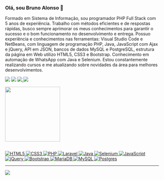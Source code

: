 ### Olá, sou Bruno Alonso 👋<br>
Formado em Sistema de Informação, sou programador PHP Full Stack com 5 anos de experiência. Trabalho com métodos eficientes e de respostas rápidas, busco sempre aprimorar os meus conhecimentos para garantir o sucesso e o bom funcionamento no desenvolvimento e entrega. Possuo experiência e conhecimentos nas ferramentas: Visual Studio Code e NetBeans, com linguagem de programação PHP, Java, JavaScript com Ajax e jQuery, API em JSON, bancos de dados MySQL e PostgreSQL, estrutura da página em Web utilizo HTML5, CSS3 e Bootstrap. Conhecimento em automação de WhatsApp com Java e Selenium. Estou constantemente realizando cursos e me atualizando sobre novidades da área para melhores desenvolvimentos.

<a href="https://www.linkedin.com/in/brunooalonso" target="_blank"><img src="https://img.shields.io/badge/-LinkedIn-%230077B5?style=for-the-badge&logo=linkedin&logoColor=white" target="_blank"></a> 
<a href="https://instagram.com/brunooalonso" target="_blank"><img src="https://img.shields.io/badge/-Instagram-%23E4405F?style=for-the-badge&logo=instagram&logoColor=white" target="_blank"></a>
<a href="https://t.me/brunooalonso" target="_blank">
  <img src="https://img.shields.io/badge/Telegram-2CA5E0?style=for-the-badge&logo=telegram&logoColor=white" target="_blank">
</a> 
<a href="mailto:brunoalonso96@gmail.com"><img src="https://img.shields.io/badge/-Gmail-%23333?style=for-the-badge&logo=gmail&logoColor=white" target="_blank"></a>


<div>
  <a href="https://github.com/brunooalonso">
  <img height="180em" src="https://github-readme-stats.vercel.app/api?username=brunooalonso&show_icons=true&theme=dark&include_all_commits=true&count_private=true"/>
  <!--<img height="180em" src="https://github-readme-stats.vercel.app/api/top-langs/?username=brunooalonso&layout=compact&langs_count=7&theme=dark"/>-->
</div>
<br>

![HTML5](https://img.shields.io/badge/html5-%23E34F26.svg?style=for-the-badge&logo=html5&logoColor=white) ![CSS3](https://img.shields.io/badge/css3-%231572B6.svg?style=for-the-badge&logo=css3&logoColor=white) ![PHP](https://img.shields.io/badge/php-%23777BB4.svg?style=for-the-badge&logo=php&logoColor=white) ![Laravel](https://img.shields.io/badge/laravel-%23FF2D20.svg?style=for-the-badge&logo=laravel&logoColor=white) ![Java](https://img.shields.io/badge/java-%23ED8B00.svg?style=for-the-badge&logo=java&logoColor=white) ![Selenium](https://img.shields.io/badge/selenium-%43b02a.svg?style=for-the-badge&logo=selenium&logoColor=white) ![JavaScript](https://img.shields.io/badge/javascript-%23323330.svg?style=for-the-badge&logo=javascript&logoColor=%23F7DF1E) ![jQuery](https://img.shields.io/badge/jquery-%230769AD.svg?style=for-the-badge&logo=jquery&logoColor=white) ![Bootstrap](https://img.shields.io/badge/bootstrap-%23563D7C.svg?style=for-the-badge&logo=bootstrap&logoColor=white) ![MariaDB](https://img.shields.io/badge/MariaDB-003545?style=for-the-badge&logo=mariadb&logoColor=white) ![MySQL](https://img.shields.io/badge/mysql-%2300f.svg?style=for-the-badge&logo=mysql&logoColor=white) ![Postgres](https://img.shields.io/badge/postgres-%23316192.svg?style=for-the-badge&logo=postgresql&logoColor=white)


---
[![](https://visitcount.itsvg.in/api?id=brunooalonso&icon=5&color=12)](https://visitcount.itsvg.in)
